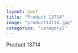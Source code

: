 ```yaml
---
layout: post
title: "Product 13714"
image: "product13714.jpg"
categories: "category1"
---
```

Product 13714
